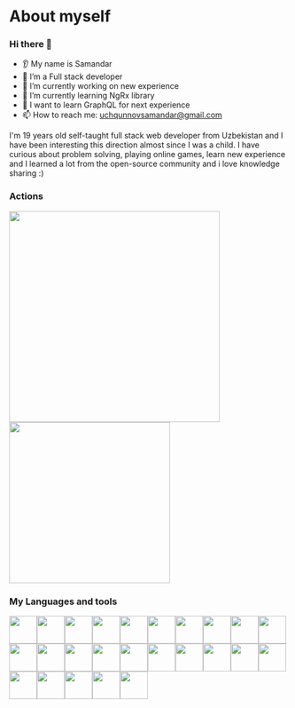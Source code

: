 # About myself


### Hi there 👋
* 👂 My name is Samandar
* 👷 I’m a Full stack developer
* 🔭 I’m currently working on new experience
* 🌱 I’m currently learning NgRx library
* 💬 I want to learn GraphQL for next experience
* 📫 How to reach me: uchqunnovsamandar@gmail.com


I'm 19 years old self-taught full stack web developer from Uzbekistan and I have been interesting this direction almost since I was a child. I have curious about problem solving, playing online games, learn new experience and I learned a lot from the open-source community and i love knowledge sharing :)


### Actions

<div style="display:flex;flex-wrap:wrap">
          <img width="380em" style="min-width:543px" src="https://github-readme-stats.vercel.app/api?username=samandar02&show_icons=true" />
          <img width="290em" style="min-width:43px" src="https://github-readme-stats.vercel.app/api/top-langs/?username=Samandar02&layout=compact" />
</div>




### My Languages and tools

<img width="50" src="https://cdn.jsdelivr.net/gh/devicons/devicon/icons/dotnetcore/dotnetcore-original.svg" /><img width="50" src="https://cdn.jsdelivr.net/gh/devicons/devicon/icons/angularjs/angularjs-plain.svg" /><img width="50" src="https://cdn.jsdelivr.net/gh/devicons/devicon/icons/csharp/csharp-original.svg" /><img width="50" src="https://cdn.jsdelivr.net/gh/devicons/devicon/icons/git/git-original.svg" /><img width="50" src="https://jwt.io/img/pic_logo.svg" /><img width="50" src="https://rxjs.dev/generated/images/marketing/home/Rx_Logo-512-512.png" /><img width="50" src="https://cdn.jsdelivr.net/gh/devicons/devicon/icons/photoshop/photoshop-plain.svg" /><img width="50" src="https://chapmanworld.com/wp-content/uploads/2017/06/microsoft-iis.png" /><img width="50" src="https://cdn.jsdelivr.net/gh/devicons/devicon/icons/firebase/firebase-plain.svg" /><img width="50" src="https://ngrx.io/assets/images/badge.svg" /><img width="50" src="https://cdn.jsdelivr.net/gh/devicons/devicon/icons/heroku/heroku-original.svg" /><img width="50" src="https://cdn.jsdelivr.net/gh/devicons/devicon/icons/html5/html5-original-wordmark.svg" /><img width="50" src="https://upload.wikimedia.org/wikipedia/commons/thumb/9/9a/Visual_Studio_Code_1.35_icon.svg/1200px-Visual_Studio_Code_1.35_icon.svg.png" /><img width="50" src="https://cdn.jsdelivr.net/gh/devicons/devicon/icons/css3/css3-original-wordmark.svg" /><img width="50" src="https://cdn.jsdelivr.net/gh/devicons/devicon/icons/javascript/javascript-original.svg" /><img width="50" src="https://upload.wikimedia.org/wikipedia/commons/thumb/5/59/Visual_Studio_Icon_2019.svg/1200px-Visual_Studio_Icon_2019.svg.png" /><img width="50" src="https://res.cloudinary.com/postman/image/upload/t_team_logo/v1629869194/team/2893aede23f01bfcbd2319326bc96a6ed0524eba759745ed6d73405a3a8b67a8" /><img width="50" src="https://plugins.jetbrains.com/files/18147/186073/icon/pluginIcon.svg" /><img width="50" src="https://cdn.jsdelivr.net/gh/devicons/devicon/icons/microsoftsqlserver/microsoftsqlserver-plain-wordmark.svg" /><img width="50" src="https://cdn.jsdelivr.net/gh/devicons/devicon/icons/tortoisegit/tortoisegit-original.svg" /><img width="50" src="https://cdn.jsdelivr.net/gh/devicons/devicon/icons/sass/sass-original.svg" /><img width="50" src="https://cdn.jsdelivr.net/gh/devicons/devicon/icons/typescript/typescript-original.svg" /><img width="50" src="https://cdn.jsdelivr.net/gh/devicons/devicon/icons/docker/docker-original.svg" /><img width="50" src="https://cdn.jsdelivr.net/gh/devicons/devicon/icons/graphql/graphql-plain.svg" /><img width="50" src="https://cdn.jsdelivr.net/gh/devicons/devicon/icons/nodejs/nodejs-original.svg" />
          
